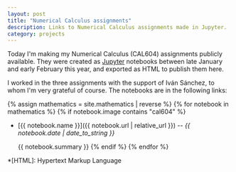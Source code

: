 ```yaml
---
layout: post
title: "Numerical Calculus assignments"
description: Links to Numerical Calculus assignments made in Jupyter.
category: projects
---
```


Today I'm making my Numerical Calculus (CAL604) assignments publicly available. They were created as [Jupyter](https://jupyter.org) notebooks between late January and early February this year, and exported as HTML to publish them here.

I worked in the three assignments with the support of Iván Sánchez, to whom I'm very grateful of course. The notebooks are in the following links:

{% assign mathematics = site.mathematics | reverse %}
{% for notebook in mathematics %}
  {% if notebook.image contains "cal604" %}
  - [{{ notebook.name }}]({{ notebook.url | relative_url }}) -- *{{ notebook.date | date_to_string }}*

    {{ notebook.summary }}
  {% endif %}
{% endfor %}


*[HTML]: Hypertext Markup Language
